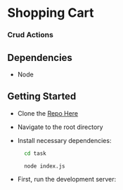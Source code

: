 # Shopping Cart

### Crud Actions
## Dependencies

 - Node

## Getting Started

 - Clone the [Repo Here](https://github.com/strakins/strakins_node)

 - Navigate to the root directory  

 - Install necessary dependencies:

    ```bash
      cd task

      node index.js
    ```

- First, run the development server:

